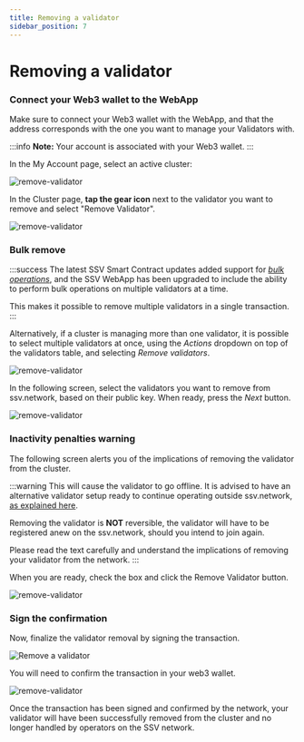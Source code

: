 ```yaml
---
title: Removing a validator
sidebar_position: 7
---
```


# Removing a validator

### Connect your Web3 wallet to the WebApp

Make sure to connect your Web3 wallet with the WebApp, and that the address corresponds with the one you want to manage your Validators with.

:::info
**Note:** Your account is associated with your Web3 wallet.
:::

In the My Account page, select an active cluster:

![remove-validator](/img/remove-a-validator-1.avif)

In the Cluster page, **tap the gear icon** next to the validator you want to remove and select "Remove Validator".

![remove-validator](/img/remove-a-validator-2.webp)

### Bulk remove

:::success
The latest SSV Smart Contract updates added support for [_bulk operations_](../../developers/smart-contracts/ssvnetwork.md#bulkremovevalidatorpublickey-operatorids-cluster), and the SSV WebApp has been upgraded to include the ability to perform bulk operations on multiple validators at a time.

This makes it possible to remove multiple validators in a single transaction.
:::

Alternatively, if a cluster is managing more than one validator, it is possible to select multiple validators at once, using the _Actions_ dropdown on top of the validators table, and selecting _Remove validators_.

![remove-validator](/img/remove-a-validator-3.webp)

In the following screen, select the validators you want to remove from ssv.network, based on their public key. When ready, press the _Next_ button.

![remove-validator](/img/remove-a-validator-4.webp)

### Inactivity penalties warning

The following screen alerts you of the implications of removing the validator from the cluster.

:::warning
This will cause the validator to go offline. It is advised to have an alternative validator setup ready to continue operating outside ssv.network, [as explained here](/stakers/validators/validator-offboarding).

Removing the validator is **NOT** reversible, the validator will have to be registered anew on the ssv.network, should you intend to join again.

Please read the text carefully and understand the implications of removing your validator from the network.
:::

When you are ready, check the box and click the Remove Validator button.

![remove-validator](/img/remove-a-validator-5.webp)

### Sign the confirmation

Now, finalize the validator removal by signing the transaction.

<div style={{ display: 'flex', justifyContent: 'center' }}>
  <img 
    src="/img/remove-a-validator-6.png" 
    alt="Remove a validator" 
    style={{ width: '50%', maxWidth: '500px' }}
  />
</div>

You will need to confirm the transaction in your web3 wallet.

![remove-validator](/img/remove-a-validator-7.webp)

Once the transaction has been signed and confirmed by the network, your validator will have been successfully removed from the cluster and no longer handled by operators on the SSV network.
